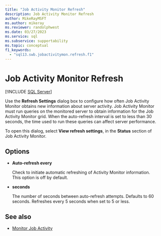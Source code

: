 ```yaml
---
title: "Job Activity Monitor Refresh"
description: Job Activity Monitor Refresh
author: MikeRayMSFT
ms.author: mikeray
ms.reviewer: randolphwest
ms.date: 03/27/2023
ms.service: sql
ms.subservice: supportability
ms.topic: conceptual
f1_keywords:
  - "sql13.swb.jobactivitymon.refresh.f1"
---
```

# Job Activity Monitor Refresh

[!INCLUDE [SQL Server](../../includes/applies-to-version/sqlserver.md)]

Use the **Refresh Settings** dialog box to configure how often Job Activity Monitor obtains new information about server activity. Job Activity Monitor must run queries on the monitored server to obtain information for the Job Activity Monitor grid. When the auto-refresh interval is set to less than 30 seconds, the time used to run these queries can affect server performance.

To open this dialog, select **View refresh settings**, in the **Status** section of Job Activity Monitor.

## Options

- **Auto-refresh every**

  Check to initiate automatic refreshing of Activity Monitor information. This option is off by default.

- **seconds**

  The number of seconds between auto-refresh attempts. Defaults to 60 seconds. Refreshes every 5 seconds when set to 5 or less.

## See also

- [Monitor Job Activity](../../ssms/agent/monitor-job-activity.md)
